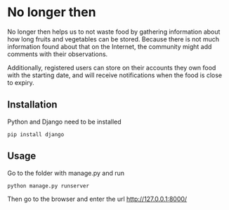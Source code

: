 # No longer then

No longer then helps us to not waste food by gathering information 
about how long fruits and vegetables can be stored. Because there is not much 
information found about that on the Internet, the community might add comments 
with their observations.

Additionally, registered users can store on their accounts they own food with 
the starting date, and will receive notifications when the food is close to expiry.

## Installation
Python and Django need to be installed

`pip install django` 

## Usage
Go to the folder  with manage.py and run

`python manage.py runserver`

Then go to the browser and enter the url http://127.0.0.1:8000/

